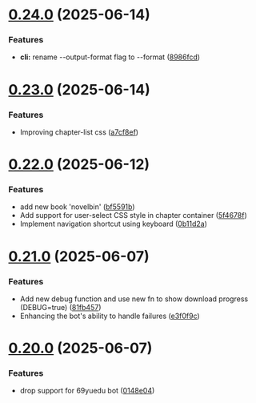 # [0.24.0](https://github.com/lucasfernandodev/dragoid/compare/v0.23.0...v0.24.0) (2025-06-14)


### Features

* **cli:** rename --output-format flag to --format ([8986fcd](https://github.com/lucasfernandodev/dragoid/commit/8986fcdf54cf53915f276280bdf8fd54d44ad396))



# [0.23.0](https://github.com/lucasfernandodev/dragoid/compare/v0.22.0...v0.23.0) (2025-06-14)


### Features

* Improving chapter-list css ([a7cf8ef](https://github.com/lucasfernandodev/dragoid/commit/a7cf8ef1e677dde4b0df53df09c97bc6770e0a87))



# [0.22.0](https://github.com/lucasfernandodev/dragoid/compare/v0.21.0...v0.22.0) (2025-06-12)


### Features

* add new book 'novelbin' ([bf5591b](https://github.com/lucasfernandodev/dragoid/commit/bf5591b5959d6f1aab9fbdfa85936d8aede718c2))
* Add support for user-select CSS style in chapter container ([5f4678f](https://github.com/lucasfernandodev/dragoid/commit/5f4678f152f0e4283960e08831b372c33d09852a))
* Implement navigation shortcut using keyboard ([0b11d2a](https://github.com/lucasfernandodev/dragoid/commit/0b11d2a8364829e9297becd89a7ffea56a3a0dd7))



# [0.21.0](https://github.com/lucasfernandodev/dragoid/compare/v0.20.0...v0.21.0) (2025-06-07)


### Features

* Add new debug function and use new fn to show download progress (DEBUG=true) ([81fb457](https://github.com/lucasfernandodev/dragoid/commit/81fb4579835f0ac4687bb33d73a71700e9e88240))
* Enhancing the bot's ability to handle failures ([e3f0f9c](https://github.com/lucasfernandodev/dragoid/commit/e3f0f9c0fb88c3087bdd5cdee33a71ba3677dd00))



# [0.20.0](https://github.com/lucasfernandodev/dragoid/compare/v0.19.2...v0.20.0) (2025-06-07)


### Features

* drop support for 69yuedu bot ([0148e04](https://github.com/lucasfernandodev/dragoid/commit/0148e04d86b24e8e2d73a9a28e91d6df3305eeed))



